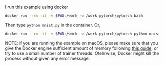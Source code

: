 I run this example using docker

```bash
docker run --rm -it -v $PWD:/work -w /work pytorch/pytorch bash
```

Then type `python mnist.py` in the container.  Or,

```bash
docker run --rm -it -v $PWD:/work -w /work pytorch/pytorch python mnist.py
```

NOTE: if you are running the example on macOS, please make sure that you give the Docker engine sufficient amount of memory following [this guide](https://docs.docker.com/docker-for-mac/#advanced), or try to use a small number of trainer threads.  Otehrwise, Docker might kill the process without given any error message.
